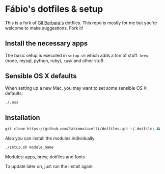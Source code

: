 # Fábio's dotfiles & setup
This is a fork of [Gil Barbara's](https://github.com/gilbarbara/dotfiles) dotfiles. This repo is mostly for me but you're welcome to make suggestions. Fork it!

## Install the necessary apps
The basic setup is executed in `setup.sh` which adds a ton of stuff: `brew` (node, mysql, python, ruby), `cask` and other stuff.

## Sensible OS X defaults
When setting up a new Mac, you may want to set some sensible OS X defaults:

```bash
./.osx
```

## Installation

```bash
git clone https://github.com/fabiomatavelli/dotfiles.git ~/.dotfiles && cd ~/.dotfiles && ./setup.sh
```

Also you can install the modules individually

```bash
./setup.sh module_name
```
Modules: apps, brew, dotfiles and fonts

To update later on, just run the install again.